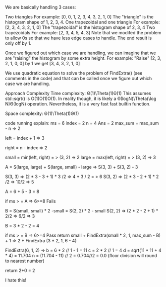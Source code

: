 We are basically handling 3 cases:

Two triangles
For example: [0, 0, 1, 2, 3, 4, 3, 2, 1, 0]
The "triangle" is the histogram shape of 1, 2, 3, 4.
One trapezoidal and one triangle
For example: [2, 3, 4, 3, 2, 1, 0]
The "trapezoidal" is the histogram shape of 2, 3, 4
Two trapezoidals
For example: [2, 3, 4, 5, 4, 3]
Note that we modifed the problem to allow 0s so that we have less edge cases to handle. The end result is only off by 1.

Once we figured out which case we are handling, we can imagine that we are "raising" the histogram by some extra height. For example:
"Raise" [2, 3, 2, 1, 0, 0] by 1 we get [3, 4, 3, 2, 1, 0]

We use quadratic equation to solve the problem of FindExtra() (see comments in the code) and that can be called once we figure out which case we are handling.

Approach
Complexity
Time complexity:
Θ(1)\Theta(1)Θ(1)
This assumes std::sqrt() is O(1)O(1)O(1). In reality though, it is likely a Θ(log⁡N)\Theta(\log N)Θ(logN) operation. Nevertheless, it is a very fast fast builtin function.

Space complexity:
Θ(1)\Theta(1)Θ(1)


code running explain:
ms = 6 index = 2 n = 4 Ans = 2
max_sum = max_sum - n  => 2

left = index + 1 => 3

right = n - index => 2

small = min(left, right) = > (3, 2) => 2
large = max(left, right) = > (3, 2) => 3

A = S(large, large) + S(large, small) - large => S(3, 3) + S(3, 2) - 3

S(3, 3) => (2 * 3 - 3 + 1) * 3 /2 => 4 * 3 / 2 = > 6
S(3, 2) => (2 * 3 - 2 + 1) * 2 /2 => 10/2 => 5

A = 6 + 5 - 3 = 8

if ms > = A => 6>=8 Fails

B = S(small, small) * 2 -small = S(2, 2) * 2 - small
S(2, 2) => (2 * 2 - 2 + 1) * 2/2 => 6/2 => 3

B = 3 * 2 - 2 = 4

if ms > = B => 6>=4 Pass
return small + FindExtra(small * 2, 1, max_sum - B) + 1 => 2 + FindExtra (3 * 2, 1, 6 - 4)

FindExtra(6, 1, 2)
=> b = 6 * 2 // 1 - 1 = 11
c = 2 * 2 // 1 = 4
d = sqrt(11 * 11 + 4 * 4) = 11.704
n = (11.704 - 11) // 2 = 0.704//2 = 0.0 (floor division will round to nearest number)

return 2+0 = 2 

I hate this!

